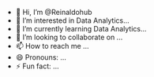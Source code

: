 - 👋 Hi, I’m @Reinaldohub
- 👀 I’m interested in Data Analytics...
- 🌱 I’m currently learning Data Analytics...
- 💞️ I’m looking to collaborate on ...
- 📫 How to reach me ...
- 😄 Pronouns: ...
- ⚡ Fun fact: ...

<!---
Reinaldohub/Reinaldohub is a ✨ special ✨ repository because its `README.md` (this file) appears on your GitHub profile.
You can click the Preview link to take a look at your changes.
--->
